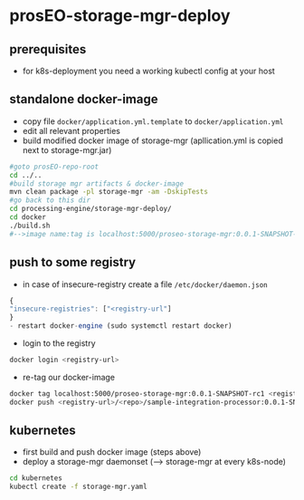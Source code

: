 prosEO-storage-mgr-deploy
=========================

## prerequisites
- for k8s-deployment you need a working kubectl config at your host

## standalone docker-image
- copy file `docker/application.yml.template` to `docker/application.yml`
- edit all relevant properties
- build modified docker image of storage-mgr (apllication.yml is copied next to storage-mgr.jar)
```sh
#goto prosEO-repo-root
cd ../..
#build storage mgr artifacts & docker-image
mvn clean package -pl storage-mgr -am -DskipTests
#go back to this dir
cd processing-engine/storage-mgr-deploy/
cd docker
./build.sh
#-->image name:tag is localhost:5000/proseo-storage-mgr:0.0.1-SNAPSHOT-rc1
```

## push to some registry
- in case of insecure-registry create a file `/etc/docker/daemon.json`
```js
{
"insecure-registries": ["<registry-url"]
}
- restart docker-engine (sudo systemctl restart docker)
```
- login to the registry
```sh
docker login <registry-url>
```
- re-tag our docker-image
```sh
docker tag localhost:5000/proseo-storage-mgr:0.0.1-SNAPSHOT-rc1 <registry-url>/<repo>/sample-integration-processor:0.0.1-SNAPSHOT-rc1
docker push <registry-url>/<repo>/sample-integration-processor:0.0.1-SNAPSHOT-rc1
```

## kubernetes
- first build and push docker image (steps above)
- deploy a storage-mgr daemonset (--> storage-mgr at every k8s-node)
```sh
cd kubernetes
kubectl create -f storage-mgr.yaml
```